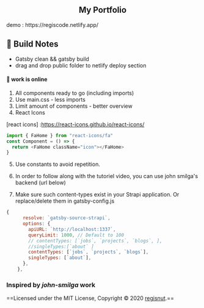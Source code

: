 <h2 align="center">My Portfolio</h2>

<p>demo : https://regiscode.netlify.app/</p>

## 🌱 Build Notes

- Gatsby clean && gatsby build
- drag and drop public folder to netlify deploy section

#### 🍃 work is online

1. All components ready to go (including imports)
2. Use main.css - less imports
3. Limit amount of components - better overview
4. React Icons

[react icons] :https://react-icons.github.io/react-icons/

```javascript
import { FaHome } from "react-icons/fa"
const Component = () => {
  return <FaHome className="icon"></FaHome>
}
```

5. Use constants to avoid repetition.
6. In order to follow along with the tutoriel video, you can use john smilga's backend (url below)

   [strapi backend]:https://github.com/john-smilga/strapi-gatsby-porfolio-2020-api

7. Make sure such content-types exist in your Strapi application. Or replace/delete them in gatsby-config.js

```javascript
{
      resolve: `gatsby-source-strapi`,
      options: {
        apiURL: `http://localhost:1337`,
        queryLimit: 1000, // Default to 100
        // contentTypes: [`jobs`, `projects`, `blogs`, ],
        //singleTypes:[`about` ]
        contentTypes: [`jobs`, `projects`, `blogs`],
        singleTypes: [`about`],
      },
    },
```
### Inspired by **_john-smilga_** work

==Licensed under the MIT License, Copyright © 2020 [regisnut](https://github.com/regisnut).==
